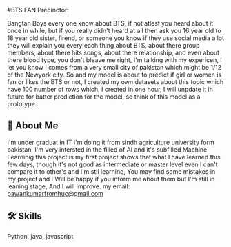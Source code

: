 #BTS FAN Predinctor:

Bangtan Boys every one know about BTS, if not atlest you heard about it once in while, but if you really didn't heard at all then ask you 16 year old to 18 year old sister, firend, or someone you know if they use social media a lot they will explain you every each thing about BTS, about there group members, about there hits songs, about there relationship, and even about there blood type, you don't bleave me right, I'm talking with my expericen, I let you know I comes from a very small city of pakistan which might be 1/12 of the Newyork city. So and my model is about to predict if girl or women is fan or likes the BTS or not, I created my own datasets about this topic which have 100 number of rows which, I created in one hour, I will unpdate it in future for batter prediction for the model, so think of this model as a prototype.

## 🚀 About Me
I'm under graduat in IT I'm doing it from sindh  agriculture university form pakistan,
I'm very intersted in the filled of AI and it's subfilled Machine Learninig this project is my first project shows that what I have learned this few days, though it's not good as intermediate or master level even I can't compare it to other's and I'm stll learning, You may find some mistakes in my project and I Will be happy if you inform me about them but I'm still in leaning stage, And I will improve.
my email:
pawankumarfromhuc@gmail.com


## 🛠 Skills
Python, java, javascript
